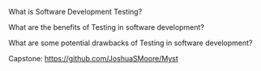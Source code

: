What is Software Development Testing?

What are the benefits of Testing in software development?

What are some potential drawbacks of Testing in software development?

Capstone: https://github.com/JoshuaSMoore/Myst